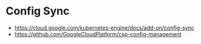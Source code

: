 # Config Sync

* https://cloud.google.com/kubernetes-engine/docs/add-on/config-sync
* https://github.com/GoogleCloudPlatform/csp-config-management